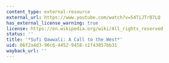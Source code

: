 ```yaml
---
content_type: external-resource
external_url: https://www.youtube.com/watch?v=54TiJTrB7LQ
has_external_license_warning: true
license: https://en.wikipedia.org/wiki/All_rights_reserved
status: ''
title: '*Sufi Qawwali: A Call to the West*'
uid: 06f2a4d3-96c6-4452-9458-c1f43857bb31
wayback_url: ''
---
```

